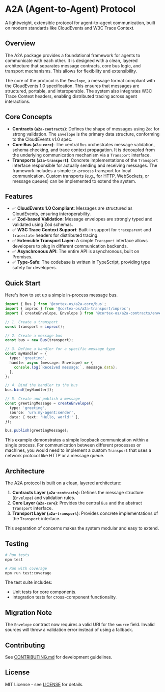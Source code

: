 # A2A (Agent-to-Agent) Protocol

A lightweight, extensible protocol for agent-to-agent communication, built on modern standards like CloudEvents and W3C Trace Context.

## Overview

The A2A package provides a foundational framework for agents to communicate with each other. It is designed with a clean, layered architecture that separates message contracts, core bus logic, and transport mechanisms. This allows for flexibility and extensibility.

The core of the protocol is the `Envelope`, a message format compliant with the CloudEvents 1.0 specification. This ensures that messages are structured, portable, and interoperable. The system also integrates W3C Trace Context headers, enabling distributed tracing across agent interactions.

## Core Concepts

- **Contracts (`a2a-contracts`)**: Defines the shape of messages using `Zod` for strong validation. The `Envelope` is the primary data structure, conforming to the CloudEvents v1.0 spec.
- **Core Bus (`a2a-core`)**: The central `Bus` orchestrates message validation, schema checking, and trace context propagation. It is decoupled from the underlying communication mechanism via a `Transport` interface.
- **Transports (`a2a-transport`)**: Concrete implementations of the `Transport` interface responsible for actually sending and receiving messages. The framework includes a simple `in-process` transport for local communication. Custom transports (e.g., for HTTP, WebSockets, or message queues) can be implemented to extend the system.

## Features

- ✅ **CloudEvents 1.0 Compliant**: Messages are structured as CloudEvents, ensuring interoperability.
- ✅ **Zod-based Validation**: Message envelopes are strongly typed and validated using Zod schemas.
- ✅ **W3C Trace Context Support**: Built-in support for `traceparent` and `tracestate` headers for distributed tracing.
- ✅ **Extensible Transport Layer**: A simple `Transport` interface allows developers to plug in different communication backends.
- ✅ **Asynchronous API**: The entire API is asynchronous, built on Promises.
- ✅ **Type-Safe**: The codebase is written in TypeScript, providing type safety for developers.

## Quick Start

Here's how to set up a simple in-process message bus.

```typescript
import { Bus } from '@cortex-os/a2a-core/bus';
import { inproc } from '@cortex-os/a2a-transport/inproc';
import { createEnvelope, Envelope } from '@cortex-os/a2a-contracts/envelope';

// 1. Create a transport
const transport = inproc();

// 2. Create a message bus
const bus = new Bus(transport);

// 3. Define a handler for a specific message type
const myHandler = {
  type: 'greeting',
  handle: async (message: Envelope) => {
    console.log(`Received message:`, message.data);
  },
};

// 4. Bind the handler to the bus
bus.bind([myHandler]);

// 5. Create and publish a message
const greetingMessage = createEnvelope({
  type: 'greeting',
  source: 'urn:my-agent:sender',
  data: { text: 'Hello, world!' },
});

bus.publish(greetingMessage);
```

This example demonstrates a simple loopback communication within a single process. For communication between different processes or machines, you would need to implement a custom `Transport` that uses a network protocol like HTTP or a message queue.

## Architecture

The A2A protocol is built on a clean, layered architecture:

1.  **Contracts Layer (`a2a-contracts`)**: Defines the message structure (`Envelope`) and validation rules.
2.  **Core Layer (`a2a-core`)**: Provides the central `Bus` and the abstract `Transport` interface.
3.  **Transport Layer (`a2a-transport`)**: Provides concrete implementations of the `Transport` interface.

This separation of concerns makes the system modular and easy to extend.

## Testing

```bash
# Run tests
npm test

# Run with coverage
npm run test:coverage
```

The test suite includes:

- Unit tests for core components.
- Integration tests for cross-component functionality.

## Migration Note

The `Envelope` contract now requires a valid URI for the `source` field. Invalid sources will throw a validation error instead of using a fallback.

## Contributing

See [CONTRIBUTING.md](../../CONTRIBUTING.md) for development guidelines.

## License

MIT License - see [LICENSE](../../LICENSE) for details.
